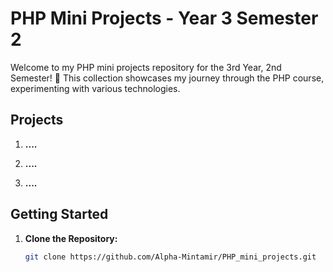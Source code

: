 # PHP Mini Projects - Year 3 Semester 2

Welcome to my PHP mini projects repository for the 3rd Year, 2nd Semester! 🚀 This collection showcases my journey through the PHP course, experimenting with various technologies.

## Projects

1. **....**
   

2. **....**
   

3. **....**
   

## Getting Started

1. **Clone the Repository:**
   ```bash
   git clone https://github.com/Alpha-Mintamir/PHP_mini_projects.git
